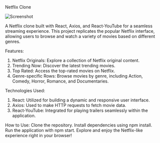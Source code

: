Netflix Clone

![Screenshot](Netflix.png)

A Netflix clone built with React, Axios, and React-YouTube for a seamless streaming experience. This project replicates the popular Netflix interface, allowing users to browse and watch a variety of movies based on different genres.

Features:
1. Netflix Originals: Explore a collection of Netflix original content.
2. Trending Now: Discover the latest trending movies.
3. Top Rated: Access the top-rated movies on Netflix.
4. Genre-specific Rows: Browse movies by genre, including Action, Comedy, Horror, Romance, and Documentaries.

   
Technologies Used:
1. React: Utilized for building a dynamic and responsive user interface.
2. Axios: Used to make HTTP requests to fetch movie data.
3. React-YouTube: Integrated for playing trailers seamlessly within the application.

	 
How to Use:
Clone the repository.
Install dependencies using npm install.
Run the application with npm start.
Explore and enjoy the Netflix-like experience right in your browser!
